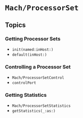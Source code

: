 # ``Mach/ProcessorSet``

## Topics

### Getting Processor Sets

- ``init(named:inHost:)``
- ``default(inHost:)``

### Controlling a Processor Set

- ``Mach/ProcessorSetControl``
- ``controlPort``

### Getting Statistics

- ``Mach/ProcessorSetStatistics``
- ``getStatistics(_:as:)``